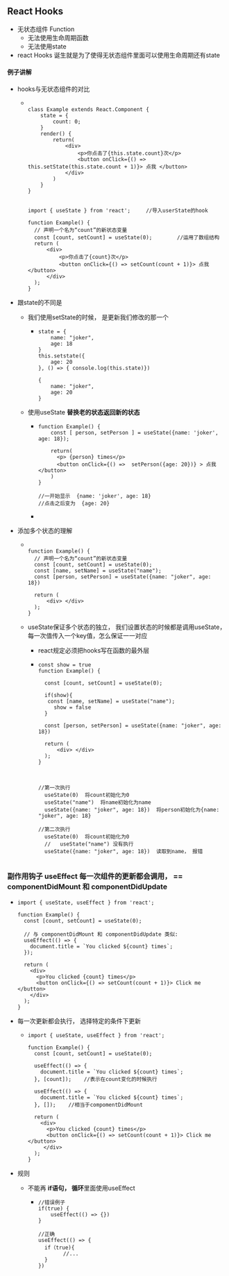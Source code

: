 ## React Hooks

- 无状态组件 Function
  - 无法使用生命周期函数
  - 无法使用state
- react Hooks 诞生就是为了使得无状态组件里面可以使用生命周期还有state

#### 例子讲解

- hooks与无状态组件的对比

  - ```
    
    class Example extends React.Component {
        state = {
            count: 0;
        }
        render() {
            return(
            	<div>
                    <p>你点击了{this.state.count}次</p>
                    <button onClick={() => this.setState(this.state.count + 1)}> 点我 </button>
                </div>
            )
        }
    }
    
    
    import { useState } from 'react';     //导入userState的hook
    
    function Example() {
      // 声明一个名为“count”的新状态变量
      const [count, setCount] = useState(0);        //运用了数组结构
      return (
          <div>
              <p>你点击了{count}次</p>
              <button onClick={() => setCount(count + 1)}> 点我 </button>
          </div>
      );
    }
    ```

- 跟state的不同是

  - 我们使用setState的时候， 是更新我们修改的那一个

    - ```
      state = {
          name: "joker",
          age: 18
      }
      this.setstate({
          age: 20
      }, () => { console.log(this.state)})
      
      {
          name: "joker",
          age: 20
      }
      ```

  - 使用useState   **替换老的状态返回新的状态**

    - ```
      function Example() {
          const [ person, setPerson ] = useState({name: 'joker', age: 18});
          
          return(
           	<p> {person} times</p>   
          	<button onClick={() =>  setPerson({age: 20})} > 点我 </button>
          )
      }
      
      //一开始显示  {name: 'joker', age: 18}
      //点击之后变为  {age: 20}
      ```

    - 

- 添加多个状态的理解

  - ```
    
    function Example() {
      // 声明一个名为“count”的新状态变量
      const [count, setCount] = useState(0);
      const [name, setName] = useState("name");
      const [person, setPerson] = useState({name: "joker", age: 18})
      
      return (
          <div> </div>
      );
    }
    ```

  - useState保证多个状态的独立， 我们设置状态的时候都是调用useState， 每一次值传入一个key值，怎么保证一一对应

    - react规定必须把hooks写在函数的最外层

    - ```
      const show = true
      function Example() {
      
        const [count, setCount] = useState(0);
        
        if(show){
       	 const [name, setName] = useState("name");
           show = false
        }
        
        const [person, setPerson] = useState({name: "joker", age: 18})
        
        return (
            <div> </div>
        );
      }
      
      
      
      //第一次执行
      	useState(0)  将count初始化为0
      	useState("name")  将name初始化为name
      	useState({name: "joker", age: 18})  将person初始化为{name: "joker", age: 18}
      	
      //第二次执行
      	useState(0)  将count初始化为0
      	//   useState("name") 没有执行
      	useState({name: "joker", age: 18})  读取到name， 报错
      	
      ```

### 副作用钩子 useEffect     **每一次组件的更新都会调用， ==  componentDidMount 和 componentDidUpdate**

- ```
  import { useState, useEffect } from 'react';
  
  function Example() {
    const [count, setCount] = useState(0);
  
    // 与 componentDidMount 和 componentDidUpdate 类似:
    useEffect(() => {
      document.title = `You clicked ${count} times`;
    });
  
    return (
      <div>
        <p>You clicked {count} times</p>
        <button onClick={() => setCount(count + 1)}> Click me </button>
      </div>
    );
  }
  ```

- 每一次更新都会执行， 选择特定的条件下更新

  - ```
    import { useState, useEffect } from 'react';
    
    function Example() {
      const [count, setCount] = useState(0);
    
      useEffect(() => {
        document.title = `You clicked ${count} times`;
      }, [count]);    //表示在count变化的时候执行
    
      useEffect(() => {
        document.title = `You clicked ${count} times`;
      }, []);    //相当于compomentDidMount
    
      return (
        <div>
          <p>You clicked {count} times</p>
          <button onClick={() => setCount(count + 1)}> Click me </button>
         </div>
      );
    }
    ```

- 规则

  - 不能再 **if语句， 循环**里面使用useEffect

    - ```
      //错误例子
      if(true) {
          useEffect(() => {})
      }
      
      //正确
      useEffect(() => {
      	if（true){
              //...
      	}
      })
      ```